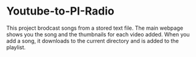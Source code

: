 # Youtube-to-PI-Radio
This project brodcast songs from a stored text file. The main webpage shows you the song and the thumbnails for each video added. When you add a song, it downloads to the current directory and is added to the playlist.
